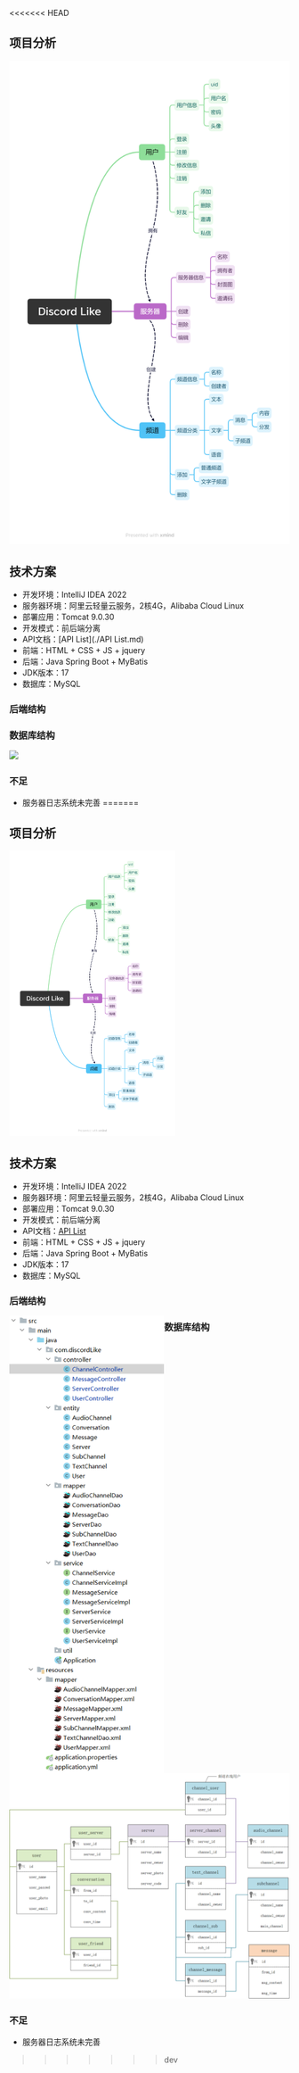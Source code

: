 <<<<<<< HEAD
## 项目分析

<img src="./images/project.png" />



## 技术方案

- 开发环境：IntelliJ IDEA 2022
- 服务器环境：阿里云轻量云服务，2核4G，Alibaba Cloud Linux
- 部署应用：Tomcat 9.0.30
- 开发模式：前后端分离
- API文档：[API List](./API List.md)
- 前端：HTML + CSS + JS + jquery
- 后端：Java Spring Boot + MyBatis
- JDK版本：17
- 数据库：MySQL



### 后端结构





### 数据库结构



![](D:\文档\visio\png\DiscordLike数据库型.png)





### 不足

- 服务器日志系统未完善
=======
## 项目分析

<img src="./images/project.png" style="zoom:50%;" />



## 技术方案

- 开发环境：IntelliJ IDEA 2022
- 服务器环境：阿里云轻量云服务，2核4G，Alibaba Cloud Linux
- 部署应用：Tomcat 9.0.30
- 开发模式：前后端分离
- API文档：[API List](https://github.com/Ayin-cc/DiscordLike/blob/dev/API%20List.md)
- 前端：HTML + CSS + JS + jquery
- 后端：Java Spring Boot + MyBatis
- JDK版本：17
- 数据库：MySQL



### 后端结构


<img src="./images/structure.png" alt="image-20231203172549722" style="zoom:80%; float:left" />




### 数据库结构



![](./images/database.png)





### 不足

- 服务器日志系统未完善
>>>>>>> dev
